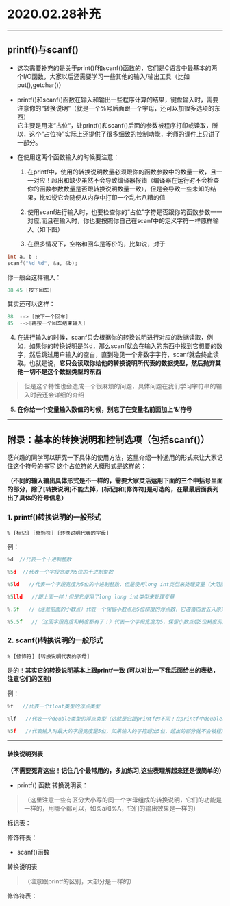 # 2020.02.28补充
-------------------------------------------------
## printf()与scanf()

* 这次需要补充的是关于print()f和scanf()函数的，它们是C语言中最基本的两个I/O函数，大家以后还需要学习一些其他的输入/输出工具（比如put(),getchar()）
* printf()和scanf()函数在输入和输出一些程序计算的结果，键盘输入时，需要注意你的“转换说明”（就是一个%号后面跟一个字母，还可以加很多选项的东西）  
 它主要是用来“占位“，让printf()和scanf()后面的参数被程序打印或读取，所以，这个“占位符”实际上还提供了很多细致的控制功能，老师的课件上只讲了一部分。

* 在使用这两个函数输入的时候要注意：  

  1. 在printf中，使用的转换说明数量必须跟你的函数参数中的数量一致，且一一对应！超出和缺少虽然不会导致编译器报错（编译器在运行时不会检查你的函数参数数量是否跟转换说明数量一致），但是会导致一些未知的结果，比如说它会随便从内存中打印一个乱七八糟的值    

  2. 使用scanf进行输入时，也要检查你的“占位”字符是否跟你的函数参数一一对应,而且在输入时，你也要按照你自己在scanf中的定义字符一样原样输入（如下图）
<font color="red"></font>
  3. 在很多情况下，空格和回车是等价的，比如说，对于
```c
int a, b ;
scanf("%d %d", &a, &b);
```

你一般会这样输入： 
```c
88 45 [按下回车]
```
其实还可以这样：

```c
88  --> [按下一个回车]
45  -->[再按一个回车结束输入]
```
   4. 在进行输入的时候，scanf只会根据你的转换说明进行对应的数据读取，例如，如果你的转换说明是%d，那么scanf就会在输入的东西中找到它想要的数字，然后跳过用户输入的空白，直到碰见一个非数字字符，scanf就会终止读取。也就是说，**它只会读取你给他的转换说明所代表的数据类型，然后抛弃其他一切不是这个数据类型的东西**
   
>但是这个特性也会造成一个很麻烦的问题，具体问题在我们学习字符串的输入时我还会详细的介绍

   5. **__在你给一个变量输入数值的时候，别忘了在变量名前面加上‘&‘符号__**

--------------------------------------------------------------
## 附录：基本的转换说明和控制选项（包括scanf()）

感兴趣的同学可以研究一下具体的使用方法，这里介绍一种通用的形式来让大家记住这个符号的书写
这个占位符的大概形式是这样的：

**（不同的输入输出具体形式是不一样的，需要大家灵活运用下面的三个中括号里面的部分，除了[转换说明]不能去掉，[标记]和[修饰符]是可选的，在最最后面我列出了具体的符号信息）**


### 1. printf()转换说明的一般形式

`% [标记] [修饰符] [转换说明代表的字母]`

例：
```c
%d  //代表一个十进制整数

%5d  //代表一个字段宽度为5位的十进制整数

%5ld   //代表一个字段宽度为5位的十进制整数，但是使用long int类型来处理变量（大范围整数集处理数值小的变量）

%5lld   //跟上面一样！但是它使用了long long int类型来处理变量

%.5f   //（注意前面的小数点）代表一个保留小数点后5位精度的浮点数，它遵循四舍五入原则

%5.5f   //（这回字段宽度和精度都有了！）代表一个字段宽度为5，保留小数点后5位精度的浮点数
```

###  2. scanf()转换说明的一般形式

`% [修饰符] [转换说明代表的字母]`

是的！**其实它的转换说明基本上跟printf一致**
__(可以对比一下我后面给出的表格，注意它们的区别)__

例：
```c
%f   //代表一个float类型的浮点类型

%lf   //代表一个double类型的浮点类型（这就是它跟printf的不同！在printf中double和float都使用%f表示）

%5f   //代表输入时最大的字段宽度是5位，如果输入的字符超出5位，超出的部分就不会被程序读取
```

----------------------------------------------------
#### 转换说明列表
**（不需要死背这些！记住几个最常用的，多加练习,这些表理解起来还是很简单的）**

* printf() 函数
转换说明表：
>（这里注意一些有区分大小写的同一个字母组成的转换说明，它们的功能是一样的，用哪个都可以，如%a和%A，它们的输出效果是一样的）


标记表：

修饰符表：


* scanf()函数

转换说明表
>（注意跟printf的区别，大部分是一样的）

修饰符表：
